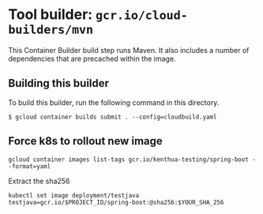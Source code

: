 # Tool builder: `gcr.io/cloud-builders/mvn`

This Container Builder build step runs Maven. It also includes a number of
dependencies that are precached within the image.

## Building this builder

To build this builder, run the following command in this directory.

    $ gcloud container builds submit . --config=cloudbuild.yaml


## Force k8s to rollout new image
```
gcloud container images list-tags gcr.io/kenthua-testing/spring-boot --format=yaml
```
Extract the sha256
```
kubectl set image deployment/testjava testjava=gcr.io/$PROJECT_ID/spring-boot:@sha256:$YOUR_SHA_256
```